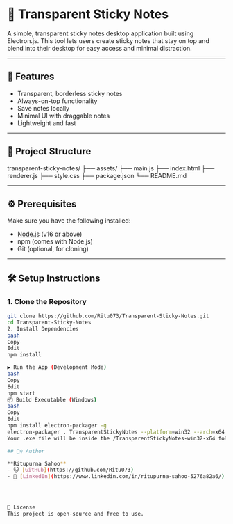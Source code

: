 # 📝 Transparent Sticky Notes

A simple, transparent sticky notes desktop application built using Electron.js. This tool lets users create sticky notes that stay on top and blend into their desktop for easy access and minimal distraction.

---

## 🚀 Features

- Transparent, borderless sticky notes  
- Always-on-top functionality  
- Save notes locally  
- Minimal UI with draggable notes  
- Lightweight and fast  

---

## 📁 Project Structure

transparent-sticky-notes/
├── assets/
├── main.js
├── index.html
├── renderer.js
├── style.css
├── package.json
└── README.md

---

## ⚙️ Prerequisites

Make sure you have the following installed:

- [Node.js](https://nodejs.org/) (v16 or above)  
- npm (comes with Node.js)  
- Git (optional, for cloning)

---

## 🛠️ Setup Instructions

### 1. Clone the Repository

```bash
git clone https://github.com/Ritu073/Transparent-Sticky-Notes.git
cd Transparent-Sticky-Notes
2. Install Dependencies
bash
Copy
Edit
npm install

▶️ Run the App (Development Mode)
bash
Copy
Edit
npm start
📦 Build Executable (Windows)
bash
Copy
Edit
npm install electron-packager -g
electron-packager . TransparentStickyNotes --platform=win32 --arch=x64 --icon=assets/icon.ico --overwrite
Your .exe file will be inside the /TransparentStickyNotes-win32-x64 folder.

## 🙋‍♀️ Author

**Ritupurna Sahoo**  
- 🐱 [GitHub](https://github.com/Ritu073)  
- 💼 [LinkedIn](https://www.linkedin.com/in/ritupurna-sahoo-5276a82a6/)




📄 License
This project is open-source and free to use.


